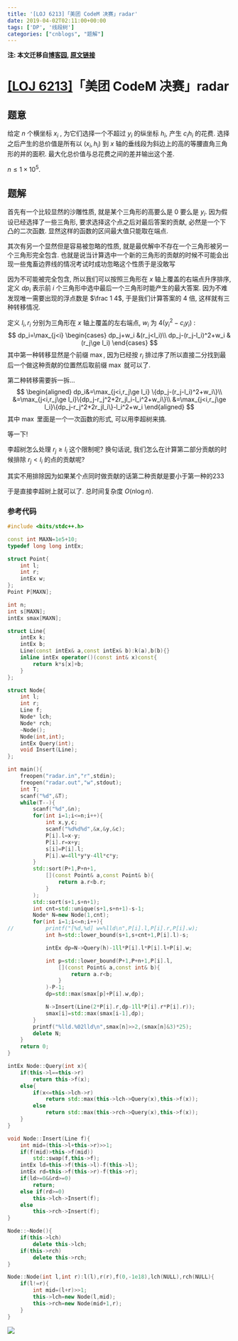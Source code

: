 ```yaml
---
title: '[LOJ 6213]「美团 CodeM 决赛」radar'
date: 2019-04-02T02:11:00+00:00
tags: ['DP', '线段树']
categories: ["cnblogs", "题解"]
---
```

**注: 本文迁移自[博客园](https://rvalue.cnblogs.com), [原文链接](http://www.cnblogs.com/rvalue/archive/2019/04/02/10640894.html)**

# [[LOJ 6213]](https://loj.ac/problem/6213)「美团 CodeM 决赛」radar

## 题意

给定 $n$ 个横坐标 $x_i$ , 为它们选择一个不超过 $y_i$ 的纵坐标 $h_i$, 产生 $c_ih_i$ 的花费. 选择之后产生的总价值是所有以 $(x_i,h_i)$ 到 $x$ 轴的垂线段为斜边上的高的等腰直角三角形的并的面积. 最大化总价值与总花费之间的差并输出这个差.

$n\le 1\times 10^5$.

## 题解

首先有一个比较显然的沙雕性质, 就是某个三角形的高要么是 $0$ 要么是 $y_i$. 因为假设已经选择了一些三角形, 要求选择这个点之后对最后答案的贡献, 必然是一个下凸的二次函数. 显然这样的函数的区间最大值只能取在端点.

其次有另一个显然但是容易被忽略的性质, 就是最优解中不存在一个三角形被另一个三角形完全包含. 也就是说当计算选中一个新的三角形的贡献的时候不可能会出现一些鬼畜边界线的情况<span class="covered">考试时成功忽略这个性质于是没敢写</span>

因为不可能被完全包含, 所以我们可以按照三角形在 $x$ 轴上覆盖的右端点升序排序, 定义 $dp_i$ 表示前 $i$ 个三角形中选中最后一个三角形时能产生的最大答案. 因为不难发现唯一需要出现的浮点数是 $\frac 1 4$, 于是我们计算答案的 $4$ 倍, 这样就有三种转移情况.

定义 $l_i,r_i$ 分别为三角形在 $x$ 轴上覆盖的左右端点, $w_i$ 为 $4(y_i^2-c_iy_i)$ :
$$
dp_i=\max_{j<i}
\begin{cases}
dp_j+w_i &(r_j<l_i)\\
dp_j-(r_j-l_i)^2+w_i &(r_j\ge l_i)
\end{cases}
$$
其中第一种转移显然是个前缀 $\max$, 因为已经按 $r_i$ 排过序了所以直接二分找到最后一个做这种贡献的位置然后取前缀 $\max$ 就可以了.

第二种转移需要拆一拆...
$$
\begin{aligned}
dp_i&=\max_{j<i,r_j\ge l_i} \{dp_j-(r_j-l_i)^2+w_i\}\\
&=\max_{j<i,r_j\ge l_i}\{dp_j-r_j^2+2r_jl_i-l_i^2+w_i\}\\
&=\max_{j<i,r_j\ge l_i}\{dp_j-r_j^2+2r_jl_i\}-l_i^2+w_i
\end{aligned}
$$
其中 $\max$ 里面是一个一次函数的形式, 可以用李超树来搞.

等一下!

李超树怎么处理 $r_j\ge l_i$ 这个限制呢? 换句话说, 我们怎么在计算第二部分贡献的时候排除 $r_j<l_i$ 的点的贡献呢?

其实不用排除因为如果某个点同时做贡献的话第二种贡献是要小于第一种的233

于是直接李超树上就可以了. 总时间复杂度 $O(n\log n)$.

### 参考代码

```cpp
#include <bits/stdc++.h>

const int MAXN=1e5+10;
typedef long long intEx;

struct Point{
	int l;
	int r;
	intEx w;
};
Point P[MAXN];

int n;
int s[MAXN];
intEx smax[MAXN];

struct Line{
	intEx k;
	intEx b;
	Line(const intEx& a,const intEx& b):k(a),b(b){}
	inline intEx operator()(const int& x)const{
		return k*s[x]+b;
	}
};

struct Node{
	int l;
	int r;
	Line f;
	Node* lch;
	Node* rch;
	~Node();
	Node(int,int);
	intEx Query(int);
	void Insert(Line);
};

int main(){
	freopen("radar.in","r",stdin);
	freopen("radar.out","w",stdout);
	int T;
	scanf("%d",&T);
	while(T--){
		scanf("%d",&n);
		for(int i=1;i<=n;i++){
			int x,y,c;
			scanf("%d%d%d",&x,&y,&c);
			P[i].l=x-y;
			P[i].r=x+y;
			s[i]=P[i].l;
			P[i].w=4ll*y*y-4ll*c*y;
		}
		std::sort(P+1,P+n+1,
			[](const Point& a,const Point& b){
				return a.r<b.r;
			}
		);
		std::sort(s+1,s+n+1);
		int cnt=std::unique(s+1,s+n+1)-s-1;
		Node* N=new Node(1,cnt);
		for(int i=1;i<=n;i++){
//			printf("[%d,%d] w=%lld\n",P[i].l,P[i].r,P[i].w);
			int h=std::lower_bound(s+1,s+cnt+1,P[i].l)-s;

			intEx dp=N->Query(h)-1ll*P[i].l*P[i].l+P[i].w;

			int p=std::lower_bound(P+1,P+n+1,P[i].l,
				[](const Point& a,const int& b){
					return a.r<b;
				}
			)-P-1;
			dp=std::max(smax[p]+P[i].w,dp);

			N->Insert(Line(2*P[i].r,dp-1ll*P[i].r*P[i].r));
			smax[i]=std::max(smax[i-1],dp);
		}
		printf("%lld.%02lld\n",smax[n]>>2,(smax[n]&3)*25);
		delete N;
	}
	return 0;
}

intEx Node::Query(int x){
	if(this->l==this->r)
		return this->f(x);
	else{
		if(x<=this->lch->r)
			return std::max(this->lch->Query(x),this->f(x));
		else
			return std::max(this->rch->Query(x),this->f(x));
	}
}

void Node::Insert(Line f){
	int mid=(this->l+this->r)>>1;
	if(f(mid)>this->f(mid))
		std::swap(f,this->f);
	intEx ld=this->f(this->l)-f(this->l);
	intEx rd=this->f(this->r)-f(this->r);
	if(ld>=0&&rd>=0)
		return;
	else if(rd>=0)
		this->lch->Insert(f);
	else
		this->rch->Insert(f);
}

Node::~Node(){
	if(this->lch)
		delete this->lch;
	if(this->rch)
		delete this->rch;
}

Node::Node(int l,int r):l(l),r(r),f(0,-1e18),lch(NULL),rch(NULL){
	if(l!=r){
		int mid=(l+r)>>1;
		this->lch=new Node(l,mid);
		this->rch=new Node(mid+1,r);
	}
}

```

![](https://pic.rvalue.moe/2021/08/02/254b4cc06255f.png)
